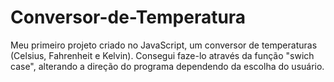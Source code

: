# Conversor-de-Temperatura
Meu primeiro projeto criado no JavaScript, um conversor de temperaturas (Celsius, Fahrenheit e Kelvin). Consegui faze-lo através da função "swich case", alterando a direção do programa dependendo da escolha do usuário.
